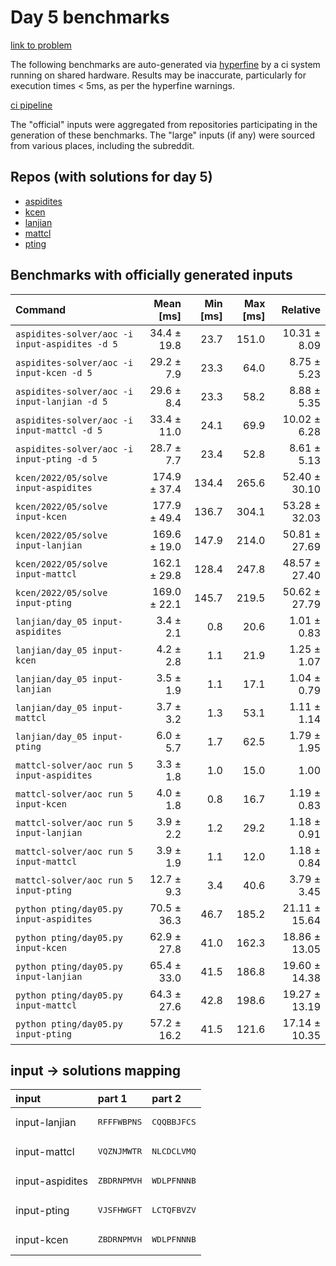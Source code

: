 # Day 5 benchmarks

[link to problem](http://adventofcode.com/2022/day/5)

The following benchmarks are auto-generated via [hyperfine](https://github.com/sharkdp/hyperfine) by a ci system running on shared hardware. Results may be inaccurate, particularly for execution times < 5ms, as per the hyperfine warnings.

[ci pipeline](http://ci.papercode.net:8080/teams/aoc2022/pipelines/aoc-compare-2022)

The "official" inputs were aggregated from repositories participating in the generation of these benchmarks. The "large" inputs (if any) were sourced from various places, including the subreddit.

## Repos (with solutions for day 5)


- [aspidites](https://github.com/aspidites/aoc2022)
- [kcen](https://github.com/kcen/AdventOfCode)
- [lanjian](https://github.com/LanJian/aoc-2022)
- [mattcl](https://github.com/mattcl/aoc2022)
- [pting](https://github.com/pting/aoc2022)

## Benchmarks with officially generated inputs
| Command | Mean [ms] | Min [ms] | Max [ms] | Relative |
|:---|---:|---:|---:|---:|
| `aspidites-solver/aoc -i input-aspidites -d 5` | 34.4 ± 19.8 | 23.7 | 151.0 | 10.31 ± 8.09 |
| `aspidites-solver/aoc -i input-kcen -d 5` | 29.2 ± 7.9 | 23.3 | 64.0 | 8.75 ± 5.23 |
| `aspidites-solver/aoc -i input-lanjian -d 5` | 29.6 ± 8.4 | 23.3 | 58.2 | 8.88 ± 5.35 |
| `aspidites-solver/aoc -i input-mattcl -d 5` | 33.4 ± 11.0 | 24.1 | 69.9 | 10.02 ± 6.28 |
| `aspidites-solver/aoc -i input-pting -d 5` | 28.7 ± 7.7 | 23.4 | 52.8 | 8.61 ± 5.13 |
| `kcen/2022/05/solve input-aspidites` | 174.9 ± 37.4 | 134.4 | 265.6 | 52.40 ± 30.10 |
| `kcen/2022/05/solve input-kcen` | 177.9 ± 49.4 | 136.7 | 304.1 | 53.28 ± 32.03 |
| `kcen/2022/05/solve input-lanjian` | 169.6 ± 19.0 | 147.9 | 214.0 | 50.81 ± 27.69 |
| `kcen/2022/05/solve input-mattcl` | 162.1 ± 29.8 | 128.4 | 247.8 | 48.57 ± 27.40 |
| `kcen/2022/05/solve input-pting` | 169.0 ± 22.1 | 145.7 | 219.5 | 50.62 ± 27.79 |
| `lanjian/day_05 input-aspidites` | 3.4 ± 2.1 | 0.8 | 20.6 | 1.01 ± 0.83 |
| `lanjian/day_05 input-kcen` | 4.2 ± 2.8 | 1.1 | 21.9 | 1.25 ± 1.07 |
| `lanjian/day_05 input-lanjian` | 3.5 ± 1.9 | 1.1 | 17.1 | 1.04 ± 0.79 |
| `lanjian/day_05 input-mattcl` | 3.7 ± 3.2 | 1.3 | 53.1 | 1.11 ± 1.14 |
| `lanjian/day_05 input-pting` | 6.0 ± 5.7 | 1.7 | 62.5 | 1.79 ± 1.95 |
| `mattcl-solver/aoc run 5 input-aspidites` | 3.3 ± 1.8 | 1.0 | 15.0 | 1.00 |
| `mattcl-solver/aoc run 5 input-kcen` | 4.0 ± 1.8 | 0.8 | 16.7 | 1.19 ± 0.83 |
| `mattcl-solver/aoc run 5 input-lanjian` | 3.9 ± 2.2 | 1.2 | 29.2 | 1.18 ± 0.91 |
| `mattcl-solver/aoc run 5 input-mattcl` | 3.9 ± 1.9 | 1.1 | 12.0 | 1.18 ± 0.84 |
| `mattcl-solver/aoc run 5 input-pting` | 12.7 ± 9.3 | 3.4 | 40.6 | 3.79 ± 3.45 |
| `python pting/day05.py input-aspidites` | 70.5 ± 36.3 | 46.7 | 185.2 | 21.11 ± 15.64 |
| `python pting/day05.py input-kcen` | 62.9 ± 27.8 | 41.0 | 162.3 | 18.86 ± 13.05 |
| `python pting/day05.py input-lanjian` | 65.4 ± 33.0 | 41.5 | 186.8 | 19.60 ± 14.38 |
| `python pting/day05.py input-mattcl` | 64.3 ± 27.6 | 42.8 | 198.6 | 19.27 ± 13.19 |
| `python pting/day05.py input-pting` | 57.2 ± 16.2 | 41.5 | 121.6 | 17.14 ± 10.35 |

## input -> solutions mapping
|input|part 1|part 2|
|:---|:---|:---|
|input-lanjian|<pre>RFFFWBPNS</pre>|<pre>CQQBBJFCS</pre>|
|input-mattcl|<pre>VQZNJMWTR</pre>|<pre>NLCDCLVMQ</pre>|
|input-aspidites|<pre>ZBDRNPMVH</pre>|<pre>WDLPFNNNB</pre>|
|input-pting|<pre>VJSFHWGFT</pre>|<pre>LCTQFBVZV</pre>|
|input-kcen|<pre>ZBDRNPMVH</pre>|<pre>WDLPFNNNB</pre>|
